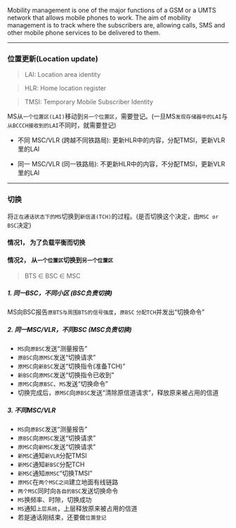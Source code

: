 Mobility management is one of the major functions of a GSM or a UMTS network that allows mobile phones to work. The aim of mobility management is to track where the subscribers are, allowing calls, SMS and other mobile phone services to be delivered to them.

___

### 位置更新(Location update)

> LAI: Location area identity

> HLR: Home location register

> TMSI: Temporary Mobile Subscriber Identity

MS从`一个位置区(LAI)`移动到`另一个位置区`，需要登记。(一旦MS`发现存储器中的LAI`与`从BCCCH接收到的LAI`不同时，就需要登记)

* 不同 MSC/VLR (跨越不同铁路局): 更新HLR中的内容，分配TMSI，更新VLR里的LAI

* 同一 MSC/VLR (同一铁路局): 不更新HLR中的内容，不分配TMSI，更新VLR里的LAI

___

### 切换

将`正在通话状态下的MS`切换到`新信道(TCH)`的过程。(是否切换这个决定，由`MSC or BSC`决定)

#### 情况1， 为了负载平衡而切换

#### 情况2， 从`一个位置区`切换到`另一个位置区`

> BTS ∈ BSC ∈ MSC

##### 1. 同一BSC，不同小区 (BSC负责切换)

MS向BSC报告`原BTS与周围BTS的信号强度`，`原BSC` `分配TCH`并发出“切换命令”

##### 2. 同一MSC/VLR，不同BSC (MSC负责切换)

* `MS`向`原BSC`发送“测量报告”
* `原BSC`向`原MSC`发送“切换请求”
* `原MSC`向`新BSC`发送“切换指令(准备TCH)”
* `新BSC`向`原MSC`发送“切换指令已收到”
* `原MSC`向`原BSC`、`MS`发送“切换命令”
* 切换完成后，`原MSC`向`原BSC`发送“清除原信道请求”，释放原来被占用的信道

##### 3. 不同MSC/VLR 

* `MS`向`原BSC`发送“测量报告”
* `原BSC`向`原MSC`发送“切换请求”
* `原MSC`向`新MSC`发送“切换请求”
* `新MSC`通知`新VLR`分配TMSI
* `新MSC`通知`新BSC`分配TCH
* `新MSC`通知`原MSC`“切换TMSI”
* `原MSC`在`两个MSC之间`建立地面有线链路
* `两个MSC`同时向`各自的BSC`发送切换命令
* `MS`换频率、时隙，切换成功
* `MS`通知`上层系统`，上层释放原来被占用的信道
* 若是通话刚结束，还要做`位置登记`